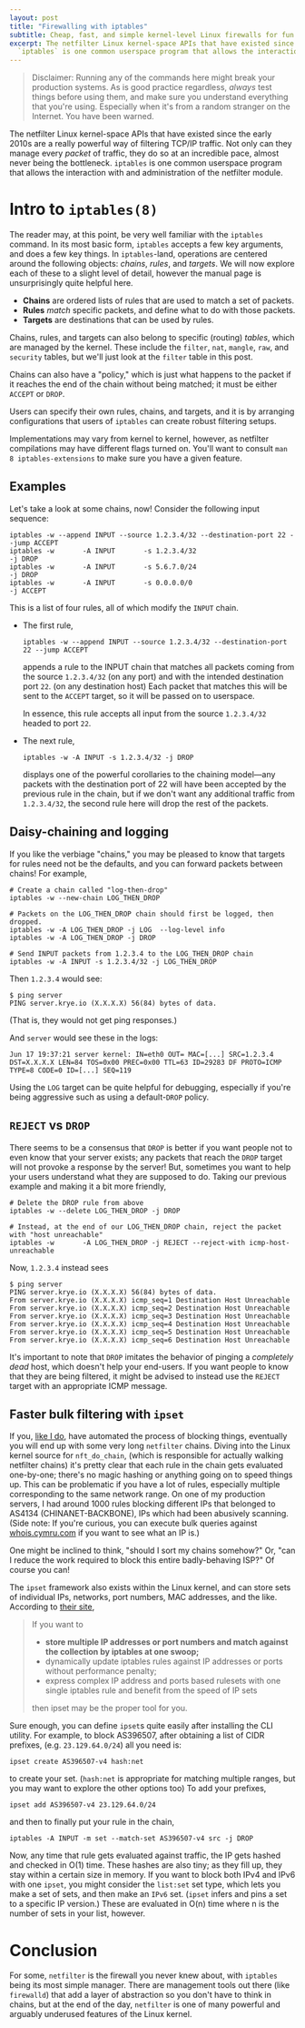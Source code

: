 ```yaml
---
layout: post
title: "Firewalling with iptables"
subtitle: Cheap, fast, and simple kernel-level Linux firewalls for fun and profit.
excerpt: The netfilter Linux kernel-space APIs that have existed since the early 2010s are a really powerful way of filtering TCP/IP traffic.
  `iptables` is one common userspace program that allows the interaction with and administration of the netfilter module.
---
```


<blockquote class="disclaimer">
	Disclaimer: Running any of the commands here might break your production systems.
	As is good practice regardless, <i>always</i> test things before using them, and make sure you understand everything that you're using.
	Especially when it's from a random stranger on the Internet.
	You have been warned.
</blockquote>

The netfilter Linux kernel-space APIs that have existed since the early 2010s are a really powerful way of filtering TCP/IP traffic.
Not only can they manage every _packet_ of traffic, they do so at an incredible pace, almost never being the bottleneck.
`iptables` is one common userspace program that allows the interaction with and administration of the netfilter module.

# Intro to `iptables(8)`

The reader may, at this point, be very well familiar with the `iptables` command.
In its most basic form, `iptables` accepts a few key arguments, and does a few key things.
In `iptables`-land, operations are centered around the following objects: _chains_, _rules_, and _targets_.
We will now explore each of these to a slight level of detail, however the manual page is unsurprisingly quite helpful here.

- **Chains** are ordered lists of rules that are used to match a set of packets.
- **Rules** _match_ specific packets, and define what to do with those packets.
- **Targets** are destinations that can be used by rules.

Chains, rules, and targets can also belong to specific (routing) _tables_, which are managed by the kernel.
These include the `filter`, `nat`, `mangle`, `raw`, and `security` tables, but we'll just look at the `filter` table in this post.

Chains can also have a "policy," which is just what happens to the packet if it reaches the end of the chain without being matched; it must be either `ACCEPT` or `DROP`.

Users can specify their own rules, chains, and targets, and it is by arranging configurations that users of `iptables` can create robust filtering setups.

Implementations may vary from kernel to kernel, however, as netfilter compilations may have different flags turned on.  You'll want to consult `man 8 iptables-extensions` to make sure you have a given feature.

## Examples

Let's take a look at some chains, now!
Consider the following input sequence:

```
iptables -w --append INPUT --source 1.2.3.4/32 --destination-port 22 --jump ACCEPT
iptables -w       -A INPUT       -s 1.2.3.4/32                           -j DROP
iptables -w       -A INPUT       -s 5.6.7.0/24                           -j DROP
iptables -w       -A INPUT       -s 0.0.0.0/0                            -j ACCEPT
```

This is a list of four rules, all of which modify the `INPUT` chain.

- The first rule,

  ```
  iptables -w --append INPUT --source 1.2.3.4/32 --destination-port 22 --jump ACCEPT
  ```

  appends a rule to the INPUT chain that matches all packets coming from the source `1.2.3.4/32` (on any port) and with the intended destination port `22`. (on any destination host)
  Each packet that matches this will be sent to the `ACCEPT` target, so it will be passed on to userspace.

  In essence, this rule accepts all input from the source `1.2.3.4/32` headed to port `22`.

- The next rule,

  ```
  iptables -w -A INPUT -s 1.2.3.4/32 -j DROP
  ```

  displays one of the powerful corollaries to the chaining model&mdash;any packets with the destination port of 22 will have been accepted by the previous rule in the chain, but if we don't want any additional traffic from `1.2.3.4/32`, the second rule here will drop the rest of the packets.

## Daisy-chaining and logging

If you like the verbiage "chains," you may be pleased to know that targets for rules need not be the defaults, and you can forward packets between chains!
For example,

```
# Create a chain called "log-then-drop"
iptables -w --new-chain LOG_THEN_DROP

# Packets on the LOG_THEN_DROP chain should first be logged, then dropped.
iptables -w -A LOG_THEN_DROP -j LOG  --log-level info
iptables -w -A LOG_THEN_DROP -j DROP

# Send INPUT packets from 1.2.3.4 to the LOG_THEN_DROP chain
iptables -w -A INPUT -s 1.2.3.4/32 -j LOG_THEN_DROP
```

Then `1.2.3.4` would see:

```
$ ping server
PING server.krye.io (X.X.X.X) 56(84) bytes of data.
```

(That is, they would not get ping responses.)

And `server` would see these in the logs:
```
Jun 17 19:37:21 server kernel: IN=eth0 OUT= MAC=[...] SRC=1.2.3.4 DST=X.X.X.X LEN=84 TOS=0x00 PREC=0x00 TTL=63 ID=29283 DF PROTO=ICMP TYPE=8 CODE=0 ID=[...] SEQ=119
```

Using the `LOG` target can be quite helpful for debugging, especially if you're being aggressive such as using a default-`DROP` policy.

## `REJECT` vs `DROP`

There seems to be a consensus that `DROP` is better if you want people not to even know that your server exists; any packets that reach the `DROP` target will not provoke a response by the server!
But, sometimes you want to help your users understand what they are supposed to do.
Taking our previous example and making it a bit more friendly,

```
# Delete the DROP rule from above
iptables -w --delete LOG_THEN_DROP -j DROP

# Instead, at the end of our LOG_THEN_DROP chain, reject the packet with "host unreachable"
iptables -w       -A LOG_THEN_DROP -j REJECT --reject-with icmp-host-unreachable
```

Now, `1.2.3.4` instead sees

```
$ ping server
PING server.krye.io (X.X.X.X) 56(84) bytes of data.
From server.krye.io (X.X.X.X) icmp_seq=1 Destination Host Unreachable
From server.krye.io (X.X.X.X) icmp_seq=2 Destination Host Unreachable
From server.krye.io (X.X.X.X) icmp_seq=3 Destination Host Unreachable
From server.krye.io (X.X.X.X) icmp_seq=4 Destination Host Unreachable
From server.krye.io (X.X.X.X) icmp_seq=5 Destination Host Unreachable
From server.krye.io (X.X.X.X) icmp_seq=6 Destination Host Unreachable
```

It's important to note that `DROP` imitates the behavior of pinging a _completely dead_ host, which doesn't help your end-users.
If you want people to know that they are being filtered, it might be advised to instead use the `REJECT` target with an appropriate ICMP message.

## Faster bulk filtering with `ipset`

If you, [like I do](https://github.com/rye/amalgam), have automated the process of blocking things, eventually you will end up with some very long `netfilter` chains.
Diving into the Linux kernel source for `nft_do_chain`, (which is responsible for actually walking netfilter chains) it's pretty clear that each rule in the chain gets evaluated one-by-one; there's no magic hashing or anything going on to speed things up.
This can be problematic if you have a lot of rules, especially multiple corresponding to the same network range.
On one of my production servers, I had around 1000 rules blocking different IPs that belonged to AS4134 (CHINANET-BACKBONE), IPs which had been abusively scanning.
(Side note: If you're curious, you can execute bulk queries against [whois.cymru.com](https://www.team-cymru.com/IP-ASN-mapping.html) if you want to see what an IP is.)

One might be inclined to think, "should I sort my chains somehow?"
Or, "can I reduce the work required to block this entire badly-behaving ISP?"
Of course you can!

The `ipset` framework also exists within the Linux kernel, and can store sets of individual IPs, networks, port numbers, MAC addresses, and the like.
According to [their site](http://ipset.netfilter.org/),

>If you want to
>- **store multiple IP addresses or port numbers and match against the collection by iptables at one swoop;**
>- dynamically update iptables rules against IP addresses or ports without performance penalty;
>- express complex IP address and ports based rulesets with one single iptables rule and benefit from the speed of IP sets
>
>then ipset may be the proper tool for you.

Sure enough, you can define `ipset`s quite easily after installing the CLI utility.
For example, to block AS396507, after obtaining a list of CIDR prefixes, (e.g. `23.129.64.0/24`) all you need is:

```
ipset create AS396507-v4 hash:net
```

to create your set. (`hash:net` is appropriate for matching multiple ranges, but you may want to explore the other options too)
To add your prefixes,

```
ipset add AS396507-v4 23.129.64.0/24
```

and then to finally put your rule in the chain,

```
iptables -A INPUT -m set --match-set AS396507-v4 src -j DROP
```

Now, any time that rule gets evaluated against traffic, the IP gets hashed and checked in O(1) time.
These hashes are also tiny; as they fill up, they stay within a certain size in memory.
If you want to block both IPv4 and IPv6 with one `ipset`, you might consider the `list:set` set type, which lets you make a set of sets, and then make an `IPv6` set.
(`ipset` infers and pins a set to a specific IP version.)
These are evaluated in O(n) time where n is the number of sets in your list, however.

# Conclusion

For some, `netfilter` is the firewall you never knew about, with `iptables` being its most simple manager.
There are management tools out there (like `firewalld`) that add a layer of abstraction so you don't have to think in chains, but at the end of the day, `netfilter` is one of many powerful and arguably underused features of the Linux kernel.

